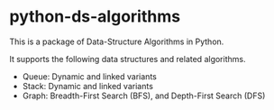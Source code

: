 # python-ds-algorithms

This is a package of Data-Structure Algorithms in Python.

It supports the following data structures and related algorithms.

- Queue: Dynamic and linked variants
- Stack: Dynamic and linked variants
- Graph: Breadth-First Search (BFS), and Depth-First Search (DFS)
